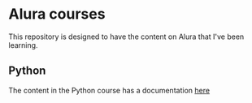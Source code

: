 # Alura courses

This repository is designed to have the content on Alura that I've been learning.

## Python

The content in the Python course has a documentation [here](/pythonCourse/README.md)
